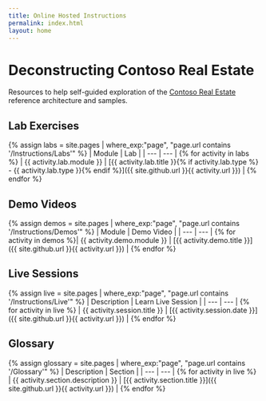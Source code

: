 ```yaml
---
title: Online Hosted Instructions
permalink: index.html
layout: home
---
```


# Deconstructing Contoso Real Estate

Resources to help self-guided exploration of the [Contoso Real Estate](https://aka.ms/contoso-real-estate/github) reference architecture and samples.


## Lab Exercises

{% assign labs = site.pages | where_exp:"page", "page.url contains '/Instructions/Labs'" %}
| Module | Lab |
| --- | --- | 
{% for activity in labs  %} | {{ activity.lab.module }} | [{{ activity.lab.title }}{% if activity.lab.type %} - {{ activity.lab.type }}{% endif %}]({{ site.github.url }}{{ activity.url }}) |
{% endfor %}

## Demo Videos

{% assign demos = site.pages | where_exp:"page", "page.url contains '/Instructions/Demos'" %}
| Module | Demo Video |
| --- | --- | 
{% for activity in demos  %}| {{ activity.demo.module }} | [{{ activity.demo.title }}]({{ site.github.url }}{{ activity.url }}) |
{% endfor %}

## Live Sessions

{% assign live = site.pages | where_exp:"page", "page.url contains '/Instructions/Live'" %}
| Description | Learn Live Session |
| --- | --- | 
{% for activity in live  %} | {{ activity.session.title }} | [{{ activity.session.date }}]({{ site.github.url }}{{ activity.url }}) |
{% endfor %}

## Glossary

{% assign glossary = site.pages | where_exp:"page", "page.url contains '/Glossary'" %}
| Description | Section |
| --- | --- | 
{% for activity in live  %} | {{ activity.section.description }} | [{{ activity.section.title }}]({{ site.github.url }}{{ activity.url }}) |
{% endfor %}
